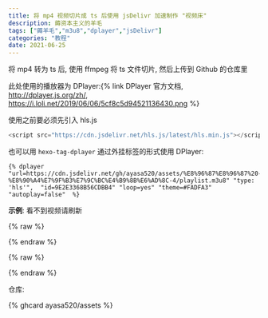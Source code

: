 ```yaml
---
title: 将 mp4 视频切片成 ts 后使用 jsDelivr 加速制作 "视频床"
description: 薅资本主义的羊毛
tags: ["薅羊毛","m3u8","dplayer","jsDelivr"]
categories: "教程"
date: 2021-06-25
---
```




将 mp4 转为 ts 后, 使用 ffmpeg 将 ts 文件切片, 然后上传到 Github 的仓库里

此处使用的播放器为 DPlayer:{% link DPlayer 官方文档, http://dplayer.js.org/zh/, https://i.loli.net/2019/06/06/5cf8c5d94521136430.png %}

使用之前要必须先引入 hls.js

```js
<script src="https://cdn.jsdelivr.net/hls.js/latest/hls.min.js"></script>
```

也可以用 `hexo-tag-dplayer` 通过外挂标签的形式使用 DPlayer:



```
{% dplayer "url=https://cdn.jsdelivr.net/gh/ayasa520/assets/%E8%96%87%E8%96%87%20-%E8%90%A4%E7%9F%B3%E7%9C%BC%E4%B9%8B%E6%AD%8C-4/playlist.m3u8" "type: 'hls'",  "id=9E2E3368B56CDBB4" "loop=yes" "theme=#FADFA3" "autoplay=false"  %}
```


**示例**:
看不到视频请刷新
<div id="dplayer" class="dplayer-video no-destroy dplayer dplayer-no-danmaku"></div>   

{% raw %}
<script defer data-pjax src="https://cdn.jsdelivr.net/hls.js/latest/hls.min.js"></script>
<script defer data-pjax src="https://cdn.jsdelivr.net/gh/ayasa520/hexo/source/js/DPlayer.min.js"></script>
{% endraw %}

{% raw %}
<script>
  try
    {new DPlayer({
      container: document.getElementById('dplayer'),
      autoplay:0,theme:"#FADFA3",loop:true,preload:"auto",volume:Number("20"),
      video: {
          url: 'https://cdn.jsdelivr.net/gh/ayasa520/assets/%E8%96%87%E8%96%87%20-%E8%90%A4%E7%9F%B3%E7%9C%BC%E4%B9%8B%E6%AD%8C-4/playlist.m3u8',
          type: 'hls',
},});}catch(err){
  console.log("已经存在 dplayer");
}</script>
{% endraw %}

仓库:

{% ghcard ayasa520/assets %}